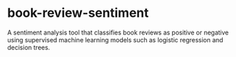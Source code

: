 # book-review-sentiment
A sentiment analysis tool that classifies book reviews as positive or negative using supervised machine learning models such as logistic regression and decision trees.
